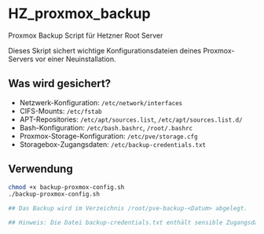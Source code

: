 # HZ_proxmox_backup
Proxmox Backup Script für Hetzner Root Server

Dieses Skript sichert wichtige Konfigurationsdateien deines Proxmox-Servers vor einer Neuinstallation.

## Was wird gesichert?

- Netzwerk-Konfiguration: `/etc/network/interfaces`
- CIFS-Mounts: `/etc/fstab`
- APT-Repositories: `/etc/apt/sources.list`, `/etc/apt/sources.list.d/`
- Bash-Konfiguration: `/etc/bash.bashrc`, `/root/.bashrc`
- Proxmox-Storage-Konfiguration: `/etc/pve/storage.cfg`
- Storagebox-Zugangsdaten: `/etc/backup-credentials.txt`

## Verwendung

```bash
chmod +x backup-proxmox-config.sh
./backup-proxmox-config.sh

## Das Backup wird im Verzeichnis /root/pve-backup-<Datum> abgelegt.

## Hinweis: Die Datei backup-credentials.txt enthält sensible Zugangsdaten – bitte vorsichtig behandeln.
